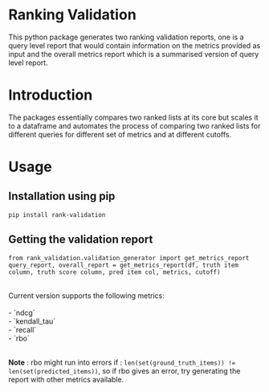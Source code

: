 # Ranking Validation
This python package generates two ranking validation reports, one is a query level report that would contain information
on the metrics provided as input and the overall metrics report which is a summarised version of query level report. 


# Introduction
The packages essentially compares two ranked lists at its core but scales it to a dataframe and automates the process of 
comparing two ranked lists for different queries for different set of metrics and at different cutoffs.

# Usage

## Installation using pip

`pip install rank-validation`

## Getting the validation report
```
from rank_validation.validation_generator import get_metrics_report
query_report, overall_report = get_metrics_report(df, truth item column, truth score column, pred item col, metrics, cutoff)
```
<br>
Current version supports the following metrics: <br>
<br>
- `ndcg` <br>
- `kendall_tau` <br>
- `recall` <br>
- `rbo` <br>
<br >

**Note** : rbo might run into errors if : `len(set(ground_truth_items)) != len(set(predicted_items))`, so if rbo gives an
error, try generating the report with other metrics available.







